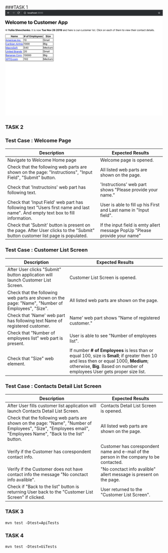 ###TASK 1
![](./img.png)

### TASK 2
### Test Case : Welcome Page

|	Description|	Expected Results |
|---|---|
|Navigate to Welcome Home page|	Welcome page is opened.|
|Check that the following web parts are shown on the page: "Instructions", "Input Field", "Submit" button.|	All listed web parts are shown on the page.|
|Check that 'Instructoins' web part has following text.	| 'Instructions' web part shows "Please provide your name." |
|Check that 'Input Field' web part has following text "Users first name and last name". And empty text box to fill information.	|User is able to fill up his First and Last name in "Input field".|
|Check that 'Submit'  button is present on the page.	After User clicks to the "Submit" button customer list page is populated.|  If the input field is emty allert message PopUp "Please provide your name"|

### Test Case : Customer List Screen

|Description|	Expected Results|
|----|---|
|After User clicks "Submit" button application will launch Customer List Screen.|	Customer List Screen is opened.|
|Check that the following web parts are shown on the page: "Name", "Number of Employees", "Size".	|All listed web parts are shown on the page.|
|	Check that 'Name' web part has following text Name of registered customer.|	Name' web part shows "Name of registered customer."|
|Check that "Number of employees list" web part is present.	|User is able to see "Number of employees list".|
|	Check that "Size" web element.| If number **# of Employees** is less than or equal 100, size is **Small**; if greater then 10 and less then or equal 1000, **Medium**; otherwise, **Big**. Based on number of employees User gets proper size list.|

### Test Case : Contacts Detail List Screen

|Description	|Expected Results|
|---|---|
|After User fills customer list application will launch Contacts Detail List Screen.|	Contacts Detail List Screen is opened.|
|	Check that the following web parts are shown on the page: "Name", "Number of Employees", "Size", "Employees email", "Employees Name", "Back to the list" button.|	All listed web parts are shown on the page.|
|Verify if the Customer has corespondent contact info.|	Customer has corespondent name and e-mail of the person in the company to be contacted.|
|Verify if the Customer does not have contact info the message "No conctact info avalible".	| "No conctact info avalible" allert message is present on the page.|
|	Check if "Back to the list" button is returning User back to the "Customer List Screen" if clicked.	|User returned to the "Customer List Screen".|

### TASK 3
`mvn test -Dtest=ApiTests`

### TASK 4
`mvn test -Dtest=UiTests`